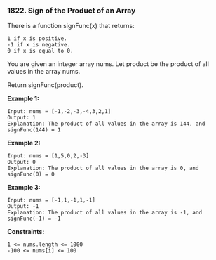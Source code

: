 ### 1822. Sign of the Product of an Array

There is a function signFunc(x) that returns:

```text
1 if x is positive.
-1 if x is negative.
0 if x is equal to 0.
```

You are given an integer array nums. Let product be the product of all values in the array nums.

Return signFunc(product).

**Example 1:**

```text
Input: nums = [-1,-2,-3,-4,3,2,1]
Output: 1
Explanation: The product of all values in the array is 144, and signFunc(144) = 1
```

**Example 2:**

```text
Input: nums = [1,5,0,2,-3]
Output: 0
Explanation: The product of all values in the array is 0, and signFunc(0) = 0
```

**Example 3:**

```text
Input: nums = [-1,1,-1,1,-1]
Output: -1
Explanation: The product of all values in the array is -1, and signFunc(-1) = -1
```

**Constraints:**

```text
1 <= nums.length <= 1000
-100 <= nums[i] <= 100
```
